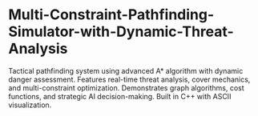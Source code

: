 # Multi-Constraint-Pathfinding-Simulator-with-Dynamic-Threat-Analysis
Tactical pathfinding system using advanced A* algorithm with dynamic danger assessment. Features real-time threat analysis, cover mechanics, and multi-constraint optimization. Demonstrates graph algorithms, cost functions, and strategic AI decision-making. Built in C++ with ASCII visualization.
